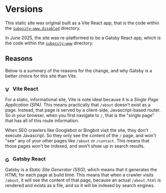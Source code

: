 # Versions

This static site was original built as a Vite React app, that is the code within the [`subosity-www.disabled`](./subosity-www.disabled) directory.

In June 2025, the site was re-platformed to be a Gatsby React app, which is the code within the [`subosity-www`](./subosity-www) directory.

## Reasons

Below is a summary of the reasons for the change, and why Gatsby is a better choice for this site than Vite.

### <img src="https://vetores.org/d/vite-js-logo.svg" alt="Vite Logo" width="16" style="vertical-align:middle; margin-right:8px;" />Vite React

For a  static, informational site, Vite is note ideal because it is a *Single Page Application (SPA)*. This means practically that `/about` doesn't exist as a page. Instead,  that page is served by a client-side, Javascript-based router. So in your browser, when you first navigate to `/`, that is the "single page" that has all of this route information.

When SEO crawlers like Googlebot or Bingbot visit the site, they don't execute Javascript. So they only see the content of the `/` page, and won't "see" any of your other pages like `/about` or `/contact`. This means that those pages won't be indexed, and won't show up in search results.

### <img src="https://www.svgrepo.com/show/331403/gatsby.svg" alt="Gatsby Logo" width="16" style="vertical-align:middle; margin-right:8px;" />Gatsby React

Gatsby is a *Static Site Generator (SSG)*, which means that it generates the HTML for each page at build time. This means that when a crawler visits `/about`, it will see the content of that page, because an actual `/about.html` is rendered and exists as a file, and so it will be indexed by search engines.
